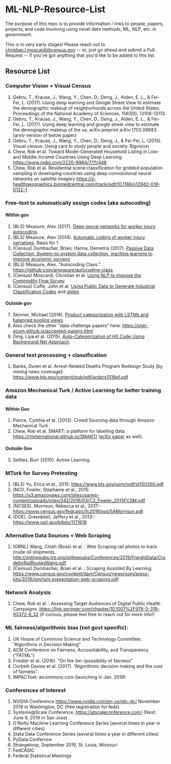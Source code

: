 # ML-NLP-Resource-List
The purpose of this repo is to provide information / links to people, papers, projects, and code involving using novel data methods, ML, NLP, etc. in government.

This is in very early stages! Please reach out to christian.l.moscardi@census.gov -- or, just go ahead and submit a Pull Request -- if you've got anything that you'd like to be added to this list.

## Resource List

### Computer Vision + Visual Census 

1. Gebru, T., Krause, J., Wang, Y., Chen, D., Deng, J., Aiden, E. L., & Fei-Fei, L. (2017). Using deep learning and Google Street View to estimate the demographic makeup of neighborhoods across the United States. Proceedings of the National Academy of Sciences, 114(50), 13108-13113.
2. Gebru, T., Krause, J., Wang, Y., Chen, D., Deng, J., Aiden, E. L., & Fei-Fei, L. (2017). Using deep learning and google street view to estimate the demographic makeup of the us. arXiv preprint arXiv:1702.06683.  (arxiv version of below paper)
3. Gebru, T., Krause, J., Wang, Y., Chen, D., Deng, J., & Fei-Fei, L. (2015). Visual census: Using cars to study people and society. Bigvision. 
4. Chew, Rob et al. Toward Model-Generated Household Listing in Low- and Middle-Income Countries Using Deep Learning. https://www.mdpi.com/2220-9964/7/11/448
5. Chew, Rob et al. Residential scene classification for gridded  population sampling in developing countries using deep convolutional neural networks on satellite imagery https://ij-healthgeographics.biomedcentral.com/track/pdf/10.1186/s12942-018-0132-1


### Free-text to automatically assign codes (aka autocoding)
#### Within gov
1. (BLS) Measure, Alex (2017). [Deep neural networks for worker injury autocoding](https://www.bls.gov/iif/deep-neural-networks.pdf). 
2. (BLS) Measure, Alex (2014). [Automatic coding of worker injury narratives](https://www.bls.gov/osmr/pdf/st140040.pdf).  Basis for 1.
3. (Census) Dumbacher, Brian; Hanna, Demetria (2017). [Passive Data Collection, System-to-system data collection, machine learning to improve economic surveys](https://www.census.gov/content/dam/Census/newsroom/press-kits/2017/jsm/jsm-presentation-dumbacher-hanna.pdf).
4. (BLS) Measure, Alex. "Autocoding Class." https://github.com/ameasure/autocoding-class
5. (Census) Moscardi, Christian et al. [Using NLP to improve the Commodity Flow Survey](http://onlinepubs.trb.org/onlinepubs/Conferences/2019/FreightData/UsingApplicationstoImprovetheCFSMoscardi.pdf)
6. (Census) Cuffe, John et al. [Using Public Data to Generate Industrial Classification Codes](http://papers.nber.org/conf_papers/f110700.pdf) and [slides](https://www.nber.org/conf_papers/f110700/f110700.slides.pptx)
#### Outside gov
7. Skinner, Michael (2018). [Product categorization with LSTMs and balanced pooling views](https://sigir-ecom.github.io/ecom18DCPapers/ecom18DC_paper_9.pdf).
8. Also check the other "data challenge papers" here: https://sigir-ecom.github.io/accepted-papers.html
9. Ding, Liya et al. (2015). [Auto-Categorization of HS Code Using Background Net Approach](https://www.sciencedirect.com/science/article/pii/S1877050915023510). 

### General text processing + classification
1. Banks, Duren et al. Arrest-Related Deaths Program Redesign Study \[by mining news coverage]: https://www.bjs.gov/content/pub/pdf/ardprs1516pf.pdf

### Amazon Mechanical Turk / Active Learning for better training data
#### Within Gov
1. Pierce, Cynthia et al. (2013). Crowd Sourcing data through Amazon Mechanical Turk.
2. Chew, Rob et al. SMART: a platform for labelling data. https://rtiinternational.github.io/SMART/   ([arXiv paper](https://arxiv.org/pdf/1812.06591.pdf) as well).
#### Outside Gov
3. Settles, Burr (2010). Active Learning.
 
### MTurk for Survey Pretesting
1. (BLS) Yu, Erica et al., 2015: https://www.bls.gov/osmr/pdf/st150260.pdf
2. (NCI), Fowler, Stephanie et al., 2015: https://s3.amazonaws.com/sitesusa/wp-content/uploads/sites/242/2016/03/C2_Fowler_2015FCSM.pdf
3. (NCSES), Morrison, Rebecca et al., 2017:- https://www.census.gov/fedcasic/fc2018/ppt/5AMorrison.pdf
4. (DOE), Greenblatt, Jeffery et al., 2013:- https://www.osti.gov/biblio/1171618


### Alternative Data Sources + Web Scraping
1. (ORNL) Wang, Chieh (Ross) et al. : Web Scraping rail photos to track crude oil shipments. http://onlinepubs.trb.org/onlinepubs/Conferences/2019/FreightData/CrudebyRailRoutesWang.pdf
2. (Census) Dumbacher, Brian et al. : Scraping Assisted By Learning. https://www.census.gov/content/dam/Census/newsroom/press-kits/2018/jsm/jsm-presentation-web-scraping.pdf



### Network Analysis
1. Chew, Rob et al. : Assessing Target Audiences of Digital Public Health Campaigns. https://link.springer.com/chapter/10.1007%2F978-3-319-93372-6_32  (if curious, please feel free to reach out for more info!)

### ML fairness/algorithmic bias (not govt specific):

1. UK House of Commons Science and Technology Committee: “Algorithms in Decision Making”
2. ACM Conference on Fairness, Accountability, and Transparency  (“FATML”)
3. Friedler et al. (2016). “On the (im-)possibility of fairness”
4. Corbett-Davies et al. (2017). “Algorithmic decision making and the cost of fairness”
5. IMPACTnet: aicommons.com (launching in Jan. 2019)

### Conferences of Interest

1. NVIDIA Conference https://www.nvidia.com/en-us/gtc-dc/ November 2019 in Washington, DC (free registration for feds) 
2. Systems@Scale Conference, https://atscaleconference.com/ (Next: June 6, 2019 in San Jose)
3. O'Reilly Machine Learning Conference Series (several times in year in different cities)
4. Stata Data Conference Series (several times a year in different cities)
5. PyData Confernce
6. Strangeloop, September 2019, St. Louis, Missouri
7. FedCASIC
8. Federal Statistical Meetings








